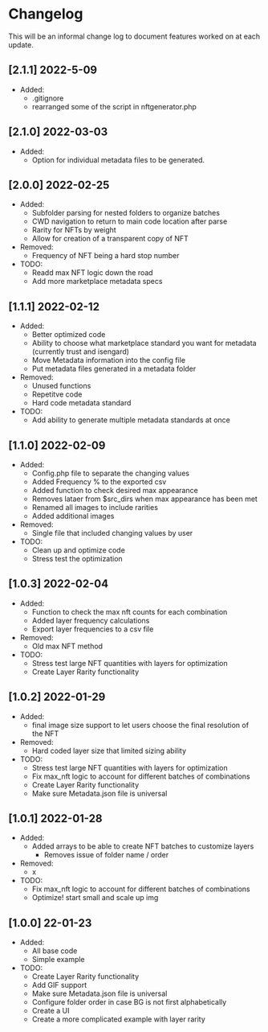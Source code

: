 # Changelog
This will be an informal change log to document features worked on at each update.

## [2.1.1] 2022-5-09
- Added:
	- .gitignore
  - rearranged some of the script in nftgenerator.php
## [2.1.0] 2022-03-03
- Added:
	- Option for individual metadata files to be generated.

## [2.0.0] 2022-02-25
- Added:
	- Subfolder parsing for nested folders to organize batches
	- CWD navigation to return to main code location after parse
	- Rarity for NFTs by weight
	- Allow for creation of a transparent copy of NFT
- Removed:
	- Frequency of NFT being a hard stop number
- TODO:
	- Readd max NFT logic down the road
	- Add more marketplace metadata specs
## [1.1.1] 2022-02-12
- Added:
	- Better optimized code
	- Ability to choose what marketplace standard you want for metadata (currently trust and isengard)
	- Move Metadata information into the config file
	- Put metadata files generated in a metadata folder
- Removed:
	- Unused functions
	- Repetitve code 
	- Hard code metadata standard
- TODO:
	- Add ability to generate multiple metadata standards at once

## [1.1.0] 2022-02-09
- Added:
	- Config.php file to separate the changing values
	- Added Frequency % to the exported csv
	- Added function to check desired max appearance
	- Removes lataer from $src_dirs when max appearance has been met 
	- Renamed all images to include rarities
	- Added additional images
- Removed:
	- Single file that included changing values by user
- TODO: 
	- Clean up and optimize code
	- Stress test the optimization
	
## [1.0.3] 2022-02-04
- Added:
	- Function to check the max nft counts for each combination
	- Added layer frequency calculations
	- Export layer frequencies to a csv file
- Removed:
	- Old max NFT method
- TODO:
	- Stress test large NFT quantities with layers for optimization
	- Create Layer Rarity functionality

## [1.0.2] 2022-01-29
- Added:
	- final image size support to let users choose the final resolution of the NFT
- Removed:
	- Hard coded layer size that limited sizing ability
- TODO:
	- Stress test large NFT quantities with layers for optimization
	- Fix max_nft logic to account for different batches of combinations
	- Create Layer Rarity functionality
	- Make sure Metadata.json file is universal


## [1.0.1] 2022-01-28
- Added:
	- Added arrays to be able to create NFT batches to customize layers
		- Removes issue of folder name / order
- Removed:
	- x
- TODO:
	- Fix max_nft logic to account for different batches of combinations
	- Optimize! start small and scale up img
	
	
## [1.0.0] 22-01-23
- Added:
	- All base code
	- Simple example
- TODO:
	- Create Layer Rarity functionality
	- Add GIF support 
	- Make sure Metadata.json file is universal
	- Configure folder order in case BG is not first alphabetically
	- Create a UI
	- Create a more complicated example with layer rarity